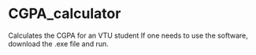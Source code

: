 # CGPA_calculator
Calculates the CGPA for an VTU student
If one needs to use the software, download the .exe file and run.
